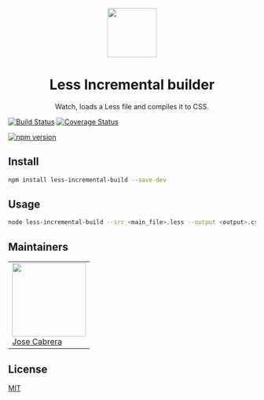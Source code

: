 <div align="center">
  <img height="100"
    src="https://cdn.worldvectorlogo.com/logos/less.svg">
  <h1>Less Incremental builder</h1>
  <p>Watch, loads a Less file and compiles it to CSS.</p>
</div>

[![Build Status](https://travis-ci.com/11joselu/less-incremental-builder.svg?branch=master)](https://travis-ci.com/11joselu/less-incremental-builder)
[![Coverage Status](https://coveralls.io/repos/github/11joselu/less-incremental-builder/badge.svg?branch=master)](https://coveralls.io/github/11joselu/less-incremental-builder?branch=master)

[![npm version](https://img.shields.io/npm/v/less-incremental-builder.svg)](https://www.npmjs.com/package/less-incremental-builder)

<h2>Install</h2>

```bash
npm install less-incremental-build --save-dev
```

<h2>Usage</h2>

```bash
node less-incremental-build --src <main_file>.less --output <output>.css
```

<h2>Maintainers</h2>

<table>
  <tr>
    <td>
      <a href="https://github.com/11joselu"><img width="150" height="150" src="https://avatars0.githubusercontent.com/u/8685132?s=460&v=4"></a><br>
      <a href="https://github.com/11joselu">Jose Cabrera</a>
    </td>
  <tr>
</table>

<h2>License</h2>

[MIT](LICENSE.md)
